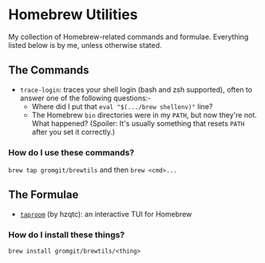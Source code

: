 # Homebrew Utilities

My collection of Homebrew-related commands and formulae. Everything listed below is by me, unless otherwise stated.

## The Commands

* `trace-login`: traces your shell login (bash and zsh supported), often to answer one of the following questions:-
  * Where did I put that `eval "$(.../brew shellenv)"` line?
  * The Homebrew `bin` directories were in my `PATH`, but now they're not. What happened? (Spoiler: It's usually something that resets `PATH` after you set it correctly.)

### How do I use these commands?

`brew tap gromgit/brewtils` and then `brew <cmd>...`

## The Formulae

* [`taproom`](https://github.com/hzqtc/taproom) (by hzqtc): an interactive TUI for Homebrew

### How do I install these things?

`brew install gromgit/brewtils/<thing>`

